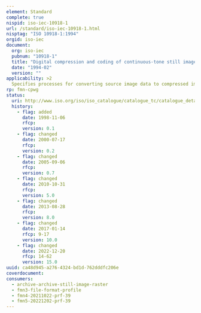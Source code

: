 ```yaml
---
element: Standard
complete: true
nispid: iso-iec-10918-1
url: /standard/iso-iec-10918-1.html
nisptag: "ISO 10918-1:1994"
orgid: iso-iec
document:
  org: iso-iec
  pubnum: "10918-1"
  title: "Digital compression and coding of continuous-tone still images: Requirements and guidelines"
  date: "1994-02"
  version: ""
applicability: >2
  Specifies processes for converting source image data to compressed image data, processes for converting compressed image data to reconstructed image data, coded representations for compressed image data, and gives guidance on how to implement these processes in practice. Is applicable to continuous-tone - grayscale or colour - digital still image data and to a wide range of applications which require use of compressed images. Is not applicable to bi-level image data.
rp: fmn-cpwg
status:
  uri: http://www.iso.org/iso/iso_catalogue/catalogue_tc/catalogue_detail.htm?csnumber=18902
  history: 
    - flag: added
      date: 1998-11-06
      rfcp: 
      version: 0.1
    - flag: changed
      date: 2000-07-17
      rfcp: 
      version: 0.2
    - flag: changed
      date: 2005-09-06
      rfcp: 
      version: 0.7
    - flag: changed
      date: 2010-10-31
      rfcp: 
      version: 5.0
    - flag: changed
      date: 2013-08-28
      rfcp: 
      version: 8.0
    - flag: changed
      date: 2017-01-14
      rfcp: 9-17
      version: 10.0
    - flag: changed
      date: 2022-12-20
      rfcp: 14-62
      version: 15.0
uuid: ca48d945-a276-4324-bd1d-762dddfc206e
coverdocument:
consumers:
  - archive-archive-still-image-raster
  - fmn3-file-format-profile
  - fmn4-20211022-prf-39
  - fmn5-20221202-prf-39
---
```

